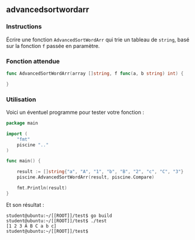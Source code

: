 ## advancedsortwordarr

### Instructions

Écrire une fonction `AdvancedSortWordArr` qui trie un tableau de `string`, basé sur la fonction `f` passée en paramètre.

### Fonction attendue

```go
func AdvancedSortWordArr(array []string, f func(a, b string) int) {

}
```

### Utilisation

Voici un éventuel programme pour tester votre fonction :

```go
package main

import (
	"fmt"
	piscine ".."
)

func main() {

	result := []string{"a", "A", "1", "b", "B", "2", "c", "C", "3"}
	piscine.AdvancedSortWordArr(result, piscine.Compare)

	fmt.Println(result)
}
```

Et son résultat :

```console
student@ubuntu:~/[[ROOT]]/test$ go build
student@ubuntu:~/[[ROOT]]/test$ ./test
[1 2 3 A B C a b c]
student@ubuntu:~/[[ROOT]]/test$
```
